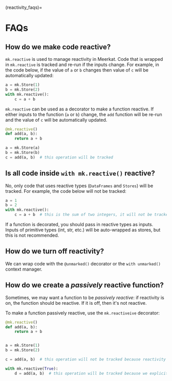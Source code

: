 (reactivity_faqs)=

# FAQs

## How do we make code reactive?

<!-- #FIXME this is out of date -->

`mk.reactive` is used to manage reactivity in Meerkat.
Code that is wrapped in `mk.reactive` is tracked and re-run if the inputs change.
For example, in the code below, if the value of `a` or `b` changes then value of `c` will be automatically updated:

```python
a = mk.Store(1)
b = mk.Store(2)
with mk.reactive():
    c = a + b
```

`mk.reactive` can be used as a decorator to make a function reactive.
If either inputs to the function (`a` or `b`) change, the `add` function will be re-run and the value of `c` will be automatically updated.

```python
@mk.reactive()
def add(a, b):
    return a + b

a = mk.Store(a)
b = mk.Store(b)
c = add(a, b)  # this operation will be tracked
```

## Is all code inside `with mk.reactive()` reactive?

No, only code that uses reactive types (`DataFrames` and `Stores`) will be tracked.
For example, the code below will not be tracked:

```python
a = 1
b = 2
with mk.reactive():
    c = a + b  # this is the sum of two integers, it will not be tracked
```

If a function is decorated, you should pass in reactive types as inputs.
Inputs of primitive types (int, str, etc.) will be auto-wrapped as stores, but this is not recommended.

## How do we turn off reactivity?

We can wrap code with the `@unmarked()` decorator or the `with unmarked()` context manager.

## How do we create a _passively_ reactive function?

<!-- #FIXME out of date -->

Sometimes, we may want a function to be _passively reactive_:
if reactivity is on, the function should be reactive. If it is off, then it's not reactive.

To make a function passively reactive, use the `mk.reactiveive` decorator:

```python
@mk.reactive()
def add(a, b):
    return a + b


a = mk.Store(1)
b = mk.Store(2)

c = add(a, b)  # this operation will not be tracked because reactivity is off by default

with mk.reactive(True):
    d = add(a, b)  # this operation will be tracked because we explicitly turned reactivity on
```

